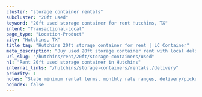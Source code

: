 ```yaml
---
cluster: "storage container rentals"
subcluster: "20ft used"
keyword: "20ft used storage container for rent Hutchins, TX"
intent: "Transactional-Local"
page_type: "Location-Product"
city: "Hutchins, TX"
title_tag: "Hutchins 20ft storage container for rent | LC Container"
meta_description: "Buy used 20ft storage container rent with local delivery in Hutchins, TX. LC Container — local Since 2003. Request a fast quote today."
url_slug: "/hutchins/rent/20ft/storage-containers/used"
h1: "Rent 20ft used storage container in Hutchins"
internal_links: "/hutchins/storage-containers/rentals,/delivery"
priority: 1
notes: "State minimum rental terms, monthly rate ranges, delivery/pickup fees, service area."
noindex: false
---
```


<!-- TODO: Add unique city/inventory copy, images, and internal links here. -->
